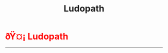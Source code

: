 ﻿---
lang: en-US
title: Ludopath
prev: KillingMachine
next: Lurker
---
# <font color=red>ðŸ¤¡ <b>Ludopath</b></font> <Badge text="Killing" type="tip" vertical="middle"/>
---



